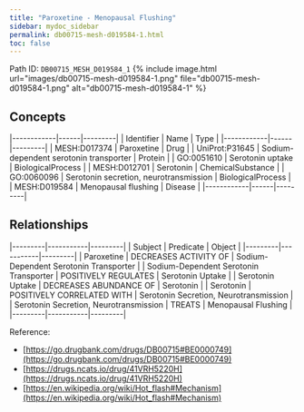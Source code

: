 ```yaml
---
title: "Paroxetine - Menopausal Flushing"
sidebar: mydoc_sidebar
permalink: db00715-mesh-d019584-1.html
toc: false 
---
```



Path ID: `DB00715_MESH_D019584_1`
{% include image.html url="images/db00715-mesh-d019584-1.png" file="db00715-mesh-d019584-1.png" alt="db00715-mesh-d019584-1" %}

## Concepts

|------------|------|---------|
| Identifier | Name | Type    |
|------------|------|---------|
| MESH:D017374 | Paroxetine | Drug |
| UniProt:P31645 | Sodium-dependent serotonin transporter | Protein |
| GO:0051610 | Serotonin uptake | BiologicalProcess |
| MESH:D012701 | Serotonin | ChemicalSubstance |
| GO:0060096 | Serotonin secretion, neurotransmission | BiologicalProcess |
| MESH:D019584 | Menopausal flushing | Disease |
|------------|------|---------|

## Relationships

|---------|-----------|---------|
| Subject | Predicate | Object  |
|---------|-----------|---------|
| Paroxetine | DECREASES ACTIVITY OF | Sodium-Dependent Serotonin Transporter |
| Sodium-Dependent Serotonin Transporter | POSITIVELY REGULATES | Serotonin Uptake |
| Serotonin Uptake | DECREASES ABUNDANCE OF | Serotonin |
| Serotonin | POSITIVELY CORRELATED WITH | Serotonin Secretion, Neurotransmission |
| Serotonin Secretion, Neurotransmission | TREATS | Menopausal Flushing |
|---------|-----------|---------|

Reference: 
  - [https://go.drugbank.com/drugs/DB00715#BE0000749](https://go.drugbank.com/drugs/DB00715#BE0000749)
  - [https://drugs.ncats.io/drug/41VRH5220H](https://drugs.ncats.io/drug/41VRH5220H)
  - [https://en.wikipedia.org/wiki/Hot_flash#Mechanism](https://en.wikipedia.org/wiki/Hot_flash#Mechanism)
